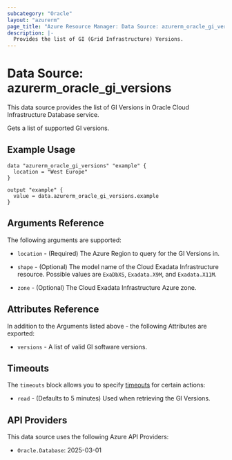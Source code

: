 ```yaml
---
subcategory: "Oracle"
layout: "azurerm"
page_title: "Azure Resource Manager: Data Source: azurerm_oracle_gi_versions"
description: |-
  Provides the list of GI (Grid Infrastructure) Versions.
---
```


# Data Source: azurerm_oracle_gi_versions

This data source provides the list of GI Versions in Oracle Cloud Infrastructure Database service.

Gets a list of supported GI versions.

## Example Usage

```hcl
data "azurerm_oracle_gi_versions" "example" {
  location = "West Europe"
}

output "example" {
  value = data.azurerm_oracle_gi_versions.example
}
```

## Arguments Reference

The following arguments are supported:

* `location` - (Required) The Azure Region to query for the GI Versions in.

* `shape` - (Optional) The model name of the Cloud Exadata Infrastructure resource. Possible values are `ExaDbXS`, `Exadata.X9M`, and `Exadata.X11M`.

* `zone` - (Optional) The Cloud Exadata Infrastructure Azure zone.

## Attributes Reference

In addition to the Arguments listed above - the following Attributes are exported: 

* `versions` - A list of valid GI software versions.

## Timeouts

The `timeouts` block allows you to specify [timeouts](https://www.terraform.io/language/resources/syntax#operation-timeouts) for certain actions:

* `read` - (Defaults to 5 minutes) Used when retrieving the GI Versions.

## API Providers
<!-- This section is generated, changes will be overwritten -->
This data source uses the following Azure API Providers:

* `Oracle.Database`: 2025-03-01
